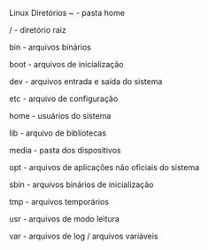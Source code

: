 Linux
Diretórios
~ - pasta home

/ - diretório raiz

bin - arquivos binários

boot - arquivos de inicialização

dev - arquivos entrada e saída do sistema

etc - arquivo de configuração

home - usuários do sistema

lib - arquivo de bibliotecas

media - pasta dos dispositivos

opt - arquivos de aplicações não oficiais do sistema

sbin - arquivos binários de inicialização

tmp - arquivos temporários

usr - arquivos de modo leitura

var - arquivos de log / arquivos variáveis
